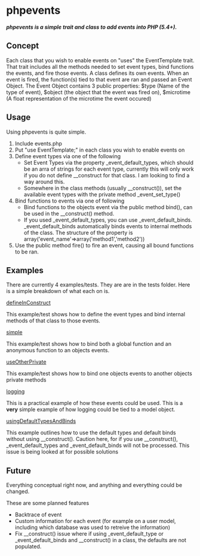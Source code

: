 phpevents
=========
***phpevents is a simple trait and class to add events into PHP (5.4+).***

Concept
-------

Each class that you wish to enable events on "uses" the EventTemplate trait. That trait includes all the methods needed to set event types, bind functions the events, and fire those events. A class defines its own events. When an event is fired, the function(s) tied to that event are ran and passed an Event Object. The Event Object contains 3 public properties: $type (Name of the type of event), $object (the object that the event was fired on), $microtime (A float representation of the microtime the event occured)

Usage
-----

Using phpevents is quite simple.

1. Include events.php
2. Put "use EventTemplate;" in each class you wish to enable events on
3. Define event types via one of the following
    - Set Event Types via the property _event_default_types, which should be an arra of strings for each event type, currently this will only work if you do not define __construct for that class. I am looking to find a way around this.
    - Somewhere in the class methods (usually __construct()), set the available event types with the private method _event_set_type()
4. Bind functions to events via one of following
    - Bind functions to the objects event via the public method bind(), can be used in the __construct() method.
    - If you used _event_default_types, you can use _event_default_binds. _event_default_binds automatically binds events to internal methods of the class. The structure of the property is array('event_name'=>array('method1','method2'))
5. Use the public method fire() to fire an event, causing all bound functions to be ran.


Examples
--------

There are currently 4 examples/tests. They are are in the tests folder. Here is a simple breakdown of what each on is.

[defineInConstruct](https://github.com/mrkmg/phpevents/blob/master/tests/defineInConstruct/index.php)

This example/test shows how to define the event types and bind internal methods of that class to those events.

[simple](https://github.com/mrkmg/phpevents/blob/master/tests/simple/index.php)

This example/test shows how to bind both a global function and an anonymous function to an objects events.

[useOtherPrivate](https://github.com/mrkmg/phpevents/blob/master/tests/useOtherPrivate/index.php)

This example/test shows how to bind one objects events to another objects private methods

[logging](https://github.com/mrkmg/phpevents/blob/master/tests/logging/index.php)

This is a practical example of how these events could be used. This is a **very** simple example of how logging could be tied to a model object. 

[usingDefaultTypesAndBinds](https://github.com/mrkmg/phpevents/blob/master/tests/usingDefaultTypesAndBinds/index.php)

This example outlines how to use the default types and default binds without using \__construct(). Caution here, for if you use \__construct(), _event_default_types and _event_default_binds will not be processed. This issue is being looked at for possible solutions


Future
------

Everything conceptual right now, and anything and everything could be changed.

These are some planned features
- Backtrace of event
- Custom information for each event (for example on a user model, including which database was used to retreive the information)
- Fix \__construct() issue where if using _event_default_type or _event_default_binds and \__construct() in a class, the defaults are not populated.